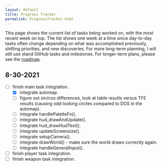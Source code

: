```yaml
---
layout: default
title: Progress Tracker
permalink: ProgressTracker.html
---
```


This page shows the current list of tasks being worked on, with the most recent week on top. The list shows one week at a time since day-to-day tasks often change depending on what was accomplished previously, shifting priorities, and new discoveries. For more long-term planning, I will still use stand GitHub tasks and milestones. For longer-term plans, please see the [roadmap](roadmap.md).

## 8-30-2021
- [ ] finish main task integration.
  - [x] integrate automap.
  - [ ] figure out sin/cos differences, look at table results versus TFE results (causing odd looking circles compared to DOS in the automap).
  - [ ] integrate handlePaletteFx().
  - [ ] integrate hud_drawAndUpdate().
  - [ ] integrate hud_drawHudText().
  - [ ] integrate updateScreensize().
  - [ ] integrate setupCamera().
  - [ ] integrate drawWorld() - make sure the world draws correctly again.
  - [ ] integrate handleGeneralInput().
- [ ] finish player task integration.
- [ ] finish weapon task integration.
